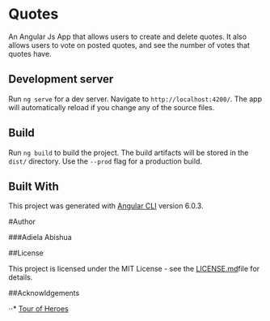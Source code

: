 # Quotes

An Angular Js App that allows users to create and delete quotes. It also allows users to vote on posted quotes, and see the number of votes that quotes have.


## Development server

Run `ng serve` for a dev server. Navigate to `http://localhost:4200/`. The app will automatically reload if you change any of the source files.

## Build

Run `ng build` to build the project. The build artifacts will be stored in the `dist/` directory. Use the `--prod` flag for a production build.

## Built With

This project was generated with [Angular CLI](https://github.com/angular/angular-cli) version 6.0.3.

#Author

###Adiela Abishua

##License 

This project is licensed under the MIT License - see the [LICENSE.md](../quotes/master/LICENSE)file for details.


##Acknowldgements

⋅⋅*  [Tour of Heroes](https://angular.io/tutorial)




